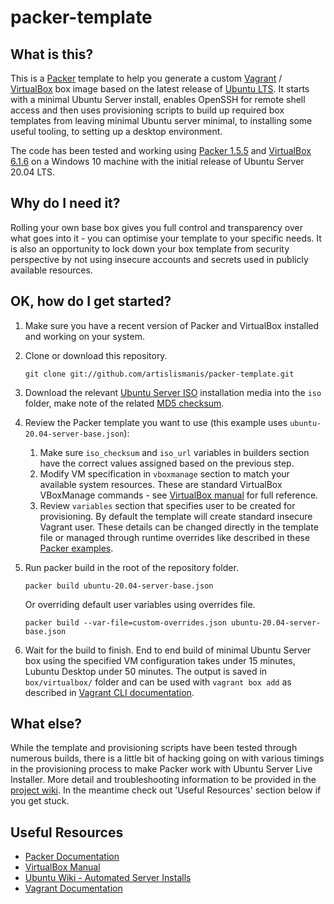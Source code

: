 # packer-template

## What is this?

This is a [Packer](https://www.packer.io/) template to help you generate a custom [Vagrant](https://www.vagrantup.com/) / [VirtualBox](https://www.virtualbox.org/) box image based on the latest release of [Ubuntu LTS](https://releases.ubuntu.com/). It starts with a minimal Ubuntu Server install, enables OpenSSH for remote shell access and then uses provisioning scripts to build up required box templates from leaving minimal Ubuntu server minimal, to installing some useful tooling, to setting up a desktop environment.

The code has been tested and working using [Packer 1.5.5](https://releases.hashicorp.com/packer/1.5.5/) and [VirtualBox 6.1.6](https://download.virtualbox.org/virtualbox/6.1.6/) on a Windows 10 machine with the initial release of Ubuntu Server 20.04 LTS.

## Why do I need it?

Rolling your own base box gives you full control and transparency over what goes into it - you can optimise your template to your specific needs. It is also an opportunity to lock down your box template from security perspective by not using insecure accounts and secrets used in publicly available resources.

## OK, how do I get started?

1. Make sure you have a recent version of Packer and VirtualBox installed and working on your system.

2. Clone or download this repository.

    ```shell
    git clone git://github.com/artislismanis/packer-template.git
    ```

3. Download the relevant [Ubuntu Server ISO](https://releases.ubuntu.com/20.04/ubuntu-20.04-live-server-amd64.iso) installation media into the `iso` folder, make note of the related [MD5 checksum](https://releases.ubuntu.com/20.04/MD5SUMS).

4. Review the Packer template you want to use (this example uses `ubuntu-20.04-server-base.json`):
    1. Make sure `iso_checksum` and `iso_url` variables in builders section have the correct values assigned based on the previous step.
    2. Modify VM specification in `vboxmanage` section to match your available system resources. These are standard VirtualBox VBoxManage commands - see [VirtualBox manual](https://www.virtualbox.org/manual/ch08.html#vboxmanage-modifyvm) for full reference.
    3. Review `variables` section that specifies user to be created for provisioning. By default the template will create standard insecure Vagrant user. These details can be changed directly in the template file or managed through runtime overrides like described in these [Packer examples](https://www.packer.io/docs/templates/user-variables/#setting-variables).

5. Run packer build in the root of the repository folder.

    ```shell
    packer build ubuntu-20.04-server-base.json
    ```

    Or overriding default user variables using overrides file.

    ```shell
    packer build --var-file=custom-overrides.json ubuntu-20.04-server-base.json
    ```

6. Wait for the build to finish. End to end build of minimal Ubuntu Server box using the specified VM configuration takes under 15 minutes, Lubuntu Desktop under 50 minutes. The output is saved in `box/virtualbox/` folder and can be used with `vagrant box add` as described in [Vagrant CLI documentation](https://www.vagrantup.com/docs/cli/box.html#box-add).

## What else?

While the template and provisioning scripts have been tested through numerous builds, there is a little bit of hacking going on with various timings in the provisioning process to make Packer work with Ubuntu Server Live Installer. More detail and troubleshooting information to be provided in the [project wiki](https://github.com/artislismanis/packer-template/wiki). In the meantime check out 'Useful Resources' section below if you get stuck.

## Useful Resources

- [Packer Documentation](https://www.packer.io/docs/)
- [VirtualBox Manual](https://www.virtualbox.org/manual/)
- [Ubuntu Wiki - Automated Server Installs](https://wiki.ubuntu.com/FoundationsTeam/AutomatedServerInstalls)
- [Vagrant Documentation](https://www.vagrantup.com/docs/)
